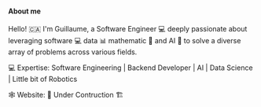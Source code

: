 #### About me
Hello!  🇨🇦 I'm Guillaume, a Software Engineer 💻 deeply passionate about leveraging software 💻 data 📊 mathematic 🧮 and AI 🤖 to solve a diverse array of problems across various fields.

💻 Expertise: Software Engineering | Backend Developer | AI | Data Science | Little bit of Robotics

🕸️ Website: 🚧 Under Contruction 🏗️
